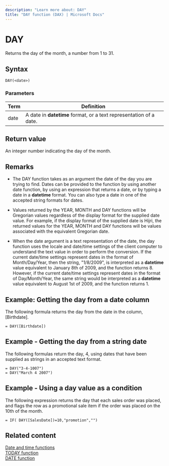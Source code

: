 ```yaml
---
description: "Learn more about: DAY"
title: "DAY function (DAX) | Microsoft Docs"
---
```

# DAY

Returns the day of the month, a number from 1 to 31.  
  
## Syntax  
  
```dax
DAY(<date>)  
```
  
### Parameters  
  
|Term|Definition|  
|--------|--------------|  
|date|A date in **datetime** format, or a text representation of a date.|  
  
## Return value

An integer number indicating the day of the month.  
  
## Remarks

- The DAY function takes as an argument the date of the day you are trying to find. Dates can be provided to the function by using another date function, by using an expression that returns a date, or by typing a date in a **datetime** format. You can also type a date in one of the accepted string formats for dates.  
  
- Values returned by the YEAR, MONTH and DAY functions will be Gregorian values regardless of the display format for the supplied date value. For example, if the display format of the supplied date is Hijri, the returned values for the YEAR, MONTH and DAY functions will be values associated with the equivalent Gregorian date.  
  
- When the date argument is a text representation of the date, the day function uses the locale and date/time settings of the client computer to understand the text value in order to perform the conversion. If the current date/time settings represent dates in the format of Month/Day/Year, then the string, "1/8/2009", is interpreted as a **datetime** value equivalent to January 8th of 2009, and the function returns 8. However, if the current date/time settings represent dates in the format of Day/Month/Year, the same string would be interpreted as a **datetime** value equivalent to August 1st of 2009, and the function returns 1.  
  
## Example: Getting the day from a date column  

The following formula returns the day from the date in the column, [Birthdate].  
  
```dax
= DAY([Birthdate])  
```
  
## Example - Getting the day from a string date  

The following formulas return the day, 4, using dates that have been supplied as strings in an accepted text format.  
  
```dax
= DAY("3-4-1007")  
= DAY("March 4 2007")  
```
  
## Example - Using a day value as a condition  

The following expression returns the day that each sales order was placed, and flags the row as a promotional sale item if the order was placed on the 10th of the month.  
  
```dax
= IF( DAY([SalesDate])=10,"promotion","")  
```
  
## Related content

[Date and time functions](date-and-time-functions-dax.md)  
[TODAY function](today-function-dax.md)  
[DATE function](date-function-dax.md)  
